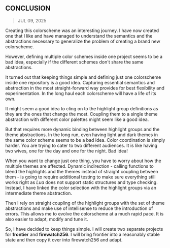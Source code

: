 ## CONCLUSION
> JUL 09, 2025

Creating this colorscheme was an interesting journey.
I have now created one that I like and have managed to understand the semantics
and the abstractions necessary to generalize the problem of creating a
brand new colorscheme.

However, defining multiple color schemes inside one project seems to be a bad idea,
especially if the different schemes don't share the same abstractions.

It turned out that keeping things simple and defining just one colorscheme
inside one repository is a good idea. Capturing essential semantics and abstraction
in the most straight-forward way provides for best flexibility and experimentation.
In the long haul each colorscheme will have a life of its own.

It might seem a good idea to cling on to the highlight group definitions as they
are the ones that change the most.  Coupling them to a single theme abstraction
with different color palettes might seem like a good idea.

But that requires more dynamic binding between highlight groups and the theme
abstractions.  In the long run, even having light and dark themes in the same color
scheme seems to be a bad idea.  Color coordination is simply harder.
You are trying to cater to two different audiences.
It is like having two wives, one for the day and one for the night.
Bad idea!

When you want to change just one thing, you have to worry about how the multiple
themes are affected.  Dynamic indirection - calling functions to blend the
highlights and the themes instead of straight coupling between them - is going
to require additional testing to make sure everything still works right as _Lua_
does not support static structures and type checking.  Instead, I have linked the
color selection with the highlight groups via an intermediate theme abstraction.

Then I rely on straight coupling of the highlight groups with the set of theme
abstractions and make use of intellisense to reduce the introduction of errors.
This allows me to evolve the colorscheme at a much rapid pace.  It is also easier
to adapt, modify and tune it.

So, I have decided to keep things simple.  I will create two separate projects
for **frontier** and **firewatch256**.  I will bring frontier into a reasonably
stable state and then copy it over into firewatch256 and adapt.
